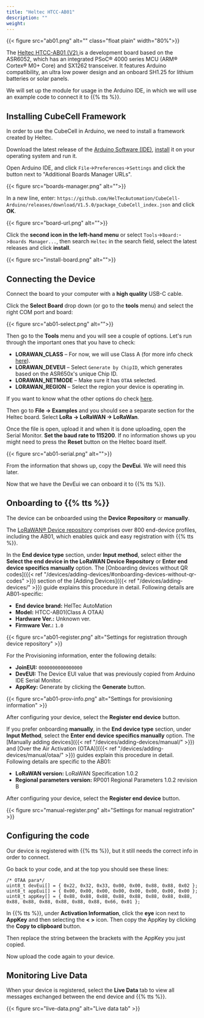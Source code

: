 ```yaml
---
title: "Heltec HTCC-AB01"
description: ""
weight: 
---
```


{{< figure src="ab01.png" alt="" class="float plain" width="80%">}}

The [Heltec HTCC-AB01 (V2) ](https://heltec.org/project/htcc-ab01-v2/) is a development board based on the ASR6052, which has an integrated PSoC® 4000 series MCU (ARM® Cortex® M0+ Core) and SX1262 transceiver. It features Arduino compatibility, an ultra low power design and an onboard SH1.25 for lithium batteries or solar panels.

We will set up the module for usage in the Arduino IDE, in which we will use an example code to connect it to {{% tts %}}.

<!--more-->

## Installing CubeCell Framework

In order to use the CubeCell in Arduino, we need to install a framework created by Heltec.

Download the latest release of the [Arduino Software (IDE)](https://www.arduino.cc/en/Main/Software), [install](https://www.arduino.cc/en/Guide) it on your operating system and run it.

Open Arduino IDE, and click `File`->`Preferences`->`Settings` and click the button next to "Additional Boards Manager URLs".

{{< figure src="boards-manager.png" alt="">}}

In a new line, enter: `https://github.com/HelTecAutomation/CubeCell-Arduino/releases/download/V1.5.0/package_CubeCell_index.json` and click **OK**.

{{< figure src="board-url.png" alt="">}}

Click the **second icon in the left-hand menu** or select `Tools`->`Board:`->`Boards Manager...`, then search `Heltec` in the search field, select the latest releases and click **install**.

{{< figure src="install-board.png" alt="">}}

## Connecting the Device

Connect the board to your computer with a **high quality** USB-C cable.

Click the **Select Board** drop down (or go to the **tools** menu) and select the right COM port and board:

{{< figure src="ab01-select.png" alt="">}}

Then go to the **Tools** menu and you will see a couple of options. Let's run through the important ones that you have to check:

- **LORAWAN_CLASS** – For now, we will use Class A (for more info check [here](https://www.thethingsnetwork.org/docs/lorawan/classes/)).
- **LORAWAN_DEVEUI** – Select `Generate by ChipID`, which generates based on the ASR650x's unique Chip ID.
- **LORAWAN_NETMODE** – Make sure it has `OTAA` selected.
- **LORAWAN_REGION** – Select the region your device is operating in.

If you want to know what the other options do check [here](https://docs.heltec.cn/en/node/asr650x/htcc_ab01/quick_start.html#correctly-config-the-tools-menu).

Then go to **File -> Examples** and you should see a separate section for the Heltec board. Select **LoRa -> LoRaWAN -> LoRaWan**.

Once the file is open, upload it and when it is done uploading, open the Serial Monitor. **Set the baud rate to 115200**. If no information shows up you might need to press the **Reset** button on the Heltec board itself.

{{< figure src="ab01-serial.png" alt="">}}

From the information that shows up, copy the **DevEui**. We will need this later.

Now that we have the DevEui we can onboard it to {{% tts %}}.

## Onboarding to {{% tts %}}

The device can be onboarded using the **Device Repository** or **manually**.

The [LoRaWAN® Device repository](https://github.com/TheThingsNetwork/lorawan-devices) comprises over 800 end-device profiles, including the AB01, which enables quick and easy registration with {{% tts %}}.

In the **End device type** section, under **Input method**, select either the **Select the end device in the LoRaWAN Device Repository** or **Enter end device specifics manually** option. The [Onboarding devices without QR codes]({{< ref "/devices/adding-devices/#onboarding-devices-without-qr-codes" >}}) section of the [Adding Devices]({{< ref "/devices/adding-devices/" >}}) guide explains this procedure in detail. Following details are AB01-specific:

- **End device brand:** HelTec AutoMation
- **Model:** HTCC-AB01(Class A OTAA)
- **Hardware Ver.:** Unknown ver.
- **Firmware Ver.:** `1.0`

{{< figure src="ab01-register.png" alt="Settings for registration through device repository" >}}

For the Provisioning information, enter the following details:
- **JoinEUI:** `0000000000000000`
- **DevEUI:** The Device EUI value that was previously copied from Arduino IDE Serial Monitor.
- **AppKey:** Generate by clicking the **Generate** button.

{{< figure src="ab01-prov-info.png" alt="Settings for provisioning information" >}}

After configuring your device, select the **Register end device** button.

If you prefer onboarding **manually**, in the **End device type** section, under **Input Method**, select the **Enter end device specifics manually** option. The [Manually adding devices]({{< ref "/devices/adding-devices/manual/" >}}) and [Over the Air Activation (OTAA)]({{< ref "/devices/adding-devices/manual/otaa/" >}}) guides explain this procedure in detail. Following details are specific to the AB01:

- **LoRaWAN version:** LoRaWAN Specification 1.0.2
- **Regional parameters version:** RP001 Regional Parameters 1.0.2 revision B

After configuring your device, select the **Register end device** button.

{{< figure src="manual-register.png" alt="Settings for manual registration" >}}

## Configuring the code

Our device is registered with {{% tts %}}, but it still needs the correct info in order to connect.

Go back to your code, and at the top you should see these lines:
```
/* OTAA para*/
uint8_t devEui[] = { 0x22, 0x32, 0x33, 0x00, 0x00, 0x88, 0x88, 0x02 };
uint8_t appEui[] = { 0x00, 0x00, 0x00, 0x00, 0x00, 0x00, 0x00, 0x00 };
uint8_t appKey[] = { 0x88, 0x88, 0x88, 0x88, 0x88, 0x88, 0x88, 0x88, 0x88, 0x88, 0x88, 0x88, 0x88, 0x88, 0x66, 0x01 };
```

In {{% tts %}}, under **Activation Information**, click the **eye** icon next to **AppKey** and then selecting the **< >** icon. Then copy the AppKey by clicking the **Copy to clipboard** button.

Then replace the string between the brackets with the AppKey you just copied.

Now upload the code again to your device.

## Monitoring Live Data

When your device is registered, select the **Live Data** tab to view all messages exchanged between the end device and {{% tts %}}.

{{< figure src="live-data.png" alt="Live data tab" >}}
